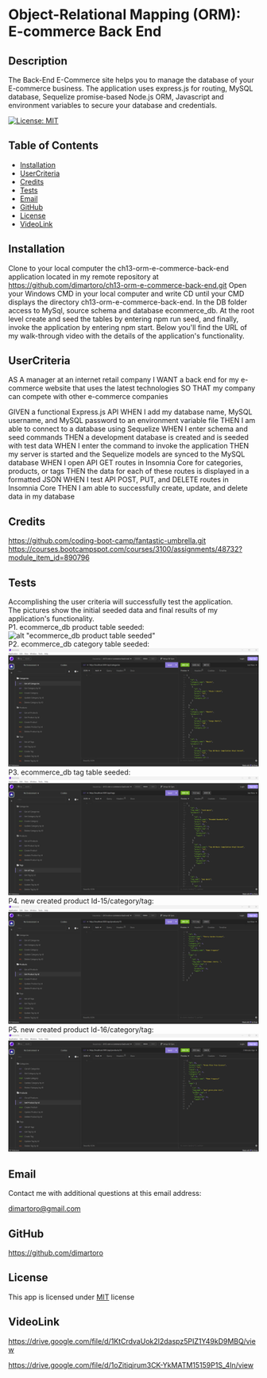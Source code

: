 
# Object-Relational Mapping (ORM): E-commerce Back End

## Description
The Back-End E-Commerce site helps you to manage the database of your E-commerce business. The application uses express.js for routing, MySQL database, Sequelize promise-based Node.js ORM,  Javascript and environment variables to secure your database and credentials.

  [![License: MIT](https://img.shields.io/badge/License-MIT-yellow.svg)](https://opensource.org/licenses/MIT)

## Table of Contents
- [Installation](#installation)
- [UserCriteria](#usercriteria)
- [Credits](#credits)
- [Tests](#tests)
- [Email](#email)
- [GitHub](#github)
- [License](#license)
- [VideoLink](#videolink)

## Installation
Clone to your local computer the ch13-orm-e-commerce-back-end application located in my remote repository at https://github.com/dimartoro/ch13-orm-e-commerce-back-end.git Open your Windows CMD in your local computer and write CD until your CMD displays the directory ch13-orm-e-commerce-back-end. In the DB folder access to MySql, source schema and database ecommerce_db. At the root level create and seed the tables by entering npm run seed, and finally, invoke the application by entering npm start. Below you'll find the URL of my walk-through video with the details of the application's functionality.

## UserCriteria
AS A manager at an internet retail company
I WANT a back end for my e-commerce website that uses the latest technologies
SO THAT my company can compete with other e-commerce companies

GIVEN a functional Express.js API
WHEN I add my database name, MySQL username, and MySQL password to an environment variable file
THEN I am able to connect to a database using Sequelize
WHEN I enter schema and seed commands
THEN a development database is created and is seeded with test data
WHEN I enter the command to invoke the application
THEN my server is started and the Sequelize models are synced to the MySQL database
WHEN I open API GET routes in Insomnia Core for categories, products, or tags
THEN the data for each of these routes is displayed in a formatted JSON
WHEN I test API POST, PUT, and DELETE routes in Insomnia Core
THEN I am able to successfully create, update, and delete data in my database

## Credits
https://github.com/coding-boot-camp/fantastic-umbrella.git    
https://courses.bootcampspot.com/courses/3100/assignments/48732?module_item_id=890796  


## Tests
Accomplishing the user criteria will successfully test the application.  
The pictures show the initial seeded data and final results of my application's functionality.  
P1. ecommerce_db product table seeded:         
![alt "ecommerce_db product table seeded"](../ch13-orm-e-commerce-back-end/Develop/public/images/product_seeded_db.png)      
P2. ecommerce_db category table seeded:          
![alt "ecommerce_db category table seeded"](./Develop/public/images/category_seeded_db.png)    
P3. ecommerce_db tag table seeded:        
![alt "ecommerce_db tag table seeded"](./Develop/public/images/tag_seeded_db.png)    
P4. new created product Id-15/category/tag:        
![alt "new created product Id-15/category/tag"](./Develop/public/images/new_created_product_id15_category_id6_tag_id9.png)  
P5. new created product Id-16/category/tag:     
![alt "new created product Id-16/category/tag"](./Develop/public/images/new_product_id16_category_id6_tag_id9.png)    


## Email
Contact me with additional questions at this email address:

dimartoro@gmail.com

## GitHub
https://github.com/dimartoro

## License
This app is licensed under [MIT](https://choosealicense.com/licenses/mit/) license

## VideoLink
https://drive.google.com/file/d/1KtCrdvaUok2I2daspz5PIZ1Y49kD9MBQ/view  

https://drive.google.com/file/d/1oZitiqjrum3CK-YkMATM15159P1S_4In/view  


